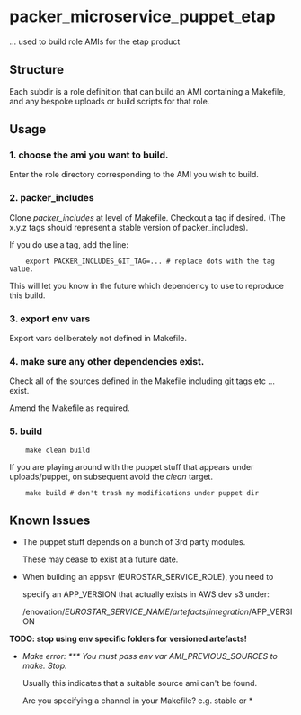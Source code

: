 # packer\_microservice\_puppet\_etap

... used to build role AMIs for the etap product

## Structure

Each subdir is a role definition that can build an AMI
containing a Makefile, and any bespoke uploads or build
scripts for that role.

## Usage

### 1. choose the ami you want to build.
Enter the role directory corresponding to the AMI you wish to build.

### 2. packer\_includes
Clone _packer\_includes_ at level of Makefile. Checkout a tag if desired.
(The x.y.z tags should represent a stable version of packer_includes).

If you do use a tag, add the line:

        export PACKER_INCLUDES_GIT_TAG=... # replace dots with the tag value.

This will let you know in the future which dependency to use to reproduce
this build.

### 3. export env vars

Export vars deliberately not defined in Makefile.

### 4. make sure any other dependencies exist.

Check all of the sources defined in the Makefile
including git tags etc ... exist.

Amend the Makefile as required.

### 5. build

        make clean build

If you are playing around with the puppet stuff that
appears under uploads/puppet, on subsequent avoid the _clean_ target.

        make build # don't trash my modifications under puppet dir

## Known Issues

* The puppet stuff depends on a bunch of 3rd party modules.
  
  These may cease to exist at a future date. 

* When building an appsvr (EUROSTAR\_SERVICE\_ROLE), you need to

  specify an APP\_VERSION that actually exists in AWS dev s3 under:

  /enovation/$EUROSTAR\_SERVICE\_NAME/artefacts/integration/$APP_VERSION

**TODO: stop using env specific folders for versioned artefacts!**

* _Make error: \*\*\* You must pass env var AMI_PREVIOUS\_SOURCES to make.  Stop._

  Usually this indicates that a suitable source ami can't be found.

  Are you specifying a channel in your Makefile? e.g. stable or \*


